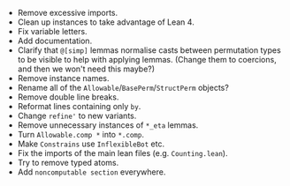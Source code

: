 - Remove excessive imports.
- Clean up instances to take advantage of Lean 4.
- Fix variable letters.
- Add documentation.
- Clarify that `@[simp]` lemmas normalise casts between permutation types to be visible to help with applying lemmas. (Change them to coercions, and then we won't need this maybe?)
- Remove instance names.
- Rename all of the `Allowable`/`BasePerm`/`StructPerm` objects?
- Remove double line breaks.
- Reformat lines containing only `by`.
- Change `refine'` to new variants.
- Remove unnecessary instances of `*_eta` lemmas.
- Turn `Allowable.comp *` into `*.comp`.
- Make `Constrains` use `InflexibleBot` etc.
- Fix the imports of the main lean files (e.g. `Counting.lean`).
- Try to remove typed atoms.
- Add `noncomputable section` everywhere.
